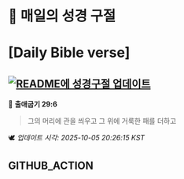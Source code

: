 # 🙏 매일의 성경 구절
# [Daily Bible verse]
## [![README에 성경구절 업데이트](https://github.com/DONGSUKA/first_test/actions/workflows/update-readme-bible.yml/badge.svg)](https://github.com/DONGSUKA/first_test/actions/workflows/update-readme-bible.yml)
<!-- START_BIBLE_VERSE -->
📖 **출애굽기 29:6**
> 그의 머리에 관을 씌우고 그 위에 거룩한 패를 더하고

🕊️ _업데이트 시각: 2025-10-05 20:26:15 KST_
  <!-- END_BIBLE_VERSE -->
## GITHUB_ACTION

